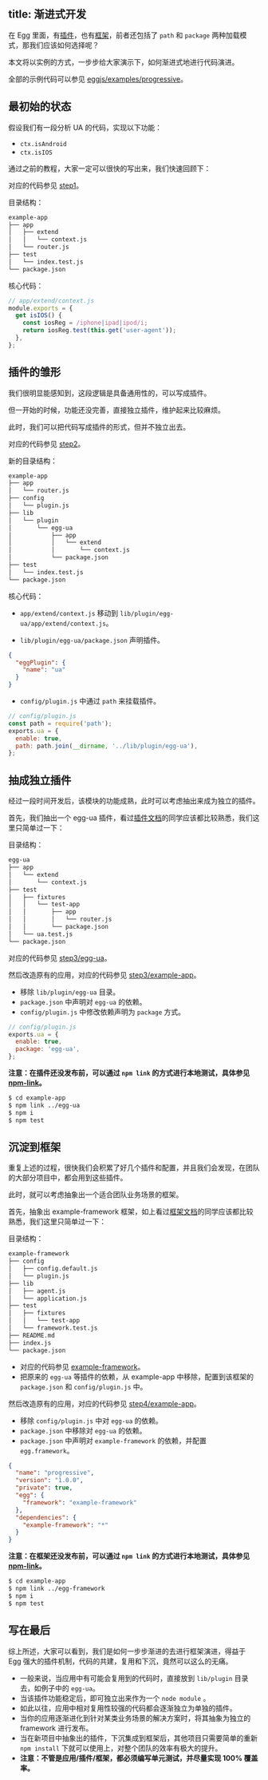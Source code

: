 title: 渐进式开发
---

在 Egg 里面，有[插件](../advanced/plugin.md)，也有[框架](../advanced/framework.md)，前者还包括了 `path` 和 `package` 两种加载模式，那我们应该如何选择呢？

本文将以实例的方式，一步步给大家演示下，如何渐进式地进行代码演进。

全部的示例代码可以参见 [eggjs/examples/progressive](https://github.com/eggjs/examples/tree/master/progressive)。

## 最初始的状态

假设我们有一段分析 UA 的代码，实现以下功能：

- `ctx.isAndroid`
- `ctx.isIOS`

通过之前的教程，大家一定可以很快的写出来，我们快速回顾下：

对应的代码参见 [step1](https://github.com/eggjs/examples/tree/master/progressive/step1)。

目录结构：

```bash
example-app
├── app
│   ├── extend
│   │   └── context.js
│   └── router.js
├── test
│   └── index.test.js
└── package.json
```

核心代码：

```js
// app/extend/context.js
module.exports = {
  get isIOS() {
    const iosReg = /iphone|ipad|ipod/i;
    return iosReg.test(this.get('user-agent'));
  },
};
```

## 插件的雏形

我们很明显能感知到，这段逻辑是具备通用性的，可以写成插件。

但一开始的时候，功能还没完善，直接独立插件，维护起来比较麻烦。

此时，我们可以把代码写成插件的形式，但并不独立出去。

对应的代码参见 [step2](https://github.com/eggjs/examples/tree/master/progressive/step2)。

新的目录结构：

```bash
example-app
├── app
│   └── router.js
├── config
│   └── plugin.js
├── lib
│   └── plugin
│       └── egg-ua
│           ├── app
│           │   └── extend
│           │       └── context.js
│           └── package.json
├── test
│   └── index.test.js
└── package.json
```

核心代码：

- `app/extend/context.js` 移动到 `lib/plugin/egg-ua/app/extend/context.js`。

- `lib/plugin/egg-ua/package.json` 声明插件。

```json
{
  "eggPlugin": {
    "name": "ua"
  }
}
```

- `config/plugin.js` 中通过 `path` 来挂载插件。

```js
// config/plugin.js
const path = require('path');
exports.ua = {
  enable: true,
  path: path.join(__dirname, '../lib/plugin/egg-ua'),
};
```

## 抽成独立插件

经过一段时间开发后，该模块的功能成熟，此时可以考虑抽出来成为独立的插件。

首先，我们抽出一个 egg-ua 插件，看过[插件文档](../advanced/plugin.md)的同学应该都比较熟悉，我们这里只简单过一下：

目录结构：

```bash
egg-ua
├── app
│   └── extend
│       └── context.js
├── test
│   ├── fixtures
│   │   └── test-app
│   │       ├── app
│   │       │   └── router.js
│   │       └── package.json
│   └── ua.test.js
└── package.json
```

对应的代码参见 [step3/egg-ua](https://github.com/eggjs/examples/tree/master/progressive/step3/egg-ua)。

然后改造原有的应用，对应的代码参见 [step3/example-app](https://github.com/eggjs/examples/tree/master/progressive/step3/example-app)。

- 移除 `lib/plugin/egg-ua` 目录。
- `package.json` 中声明对 `egg-ua` 的依赖。
- `config/plugin.js` 中修改依赖声明为 `package` 方式。

```js
// config/plugin.js
exports.ua = {
  enable: true,
  package: 'egg-ua',
};
```

**注意：在插件还没发布前，可以通过 `npm link` 的方式进行本地测试，具体参见 [npm-link](https://docs.npmjs.com/cli/link)。**

```bash
$ cd example-app
$ npm link ../egg-ua
$ npm i
$ npm test
```

## 沉淀到框架

重复上述的过程，很快我们会积累了好几个插件和配置，并且我们会发现，在团队的大部分项目中，都会用到这些插件。

此时，就可以考虑抽象出一个适合团队业务场景的框架。

首先，抽象出 example-framework 框架，如上看过[框架文档](../advanced/framework.md)的同学应该都比较熟悉，我们这里只简单过一下：

目录结构：

```bash
example-framework
├── config
│   ├── config.default.js
│   └── plugin.js
├── lib
│   ├── agent.js
│   └── application.js
├── test
│   ├── fixtures
│   │   └── test-app
│   └── framework.test.js
├── README.md
├── index.js
└── package.json
```

- 对应的代码参见 [example-framework](https://github.com/eggjs/examples/tree/master/progressive/step4/example-framework)。
- 把原来的 `egg-ua` 等插件的依赖，从 example-app 中移除，配置到该框架的 `package.json` 和 `config/plugin.js` 中。

然后改造原有的应用，对应的代码参见 [step4/example-app](https://github.com/eggjs/examples/tree/master/progressive/step4/example-app)。

- 移除 `config/plugin.js` 中对 `egg-ua` 的依赖。
- `package.json` 中移除对 `egg-ua` 的依赖。
- `package.json` 中声明对 `example-framework` 的依赖，并配置 `egg.framework`。

```json
{
  "name": "progressive",
  "version": "1.0.0",
  "private": true,
  "egg": {
    "framework": "example-framework"
  },
  "dependencies": {
    "example-framework": "*"
  }
}
```

**注意：在框架还没发布前，可以通过 `npm link` 的方式进行本地测试，具体参见 [npm-link](https://docs.npmjs.com/cli/link)。**

```bash
$ cd example-app
$ npm link ../egg-framework
$ npm i
$ npm test
```

## 写在最后

综上所述，大家可以看到，我们是如何一步步渐进的去进行框架演进，得益于 Egg 强大的插件机制，代码的共建，复用和下沉，竟然可以这么的无痛。

- 一般来说，当应用中有可能会复用到的代码时，直接放到 `lib/plugin` 目录去，如例子中的 `egg-ua`。
- 当该插件功能稳定后，即可独立出来作为一个 `node module` 。
- 如此以往，应用中相对复用性较强的代码都会逐渐独立为单独的插件。
- 当你的应用逐渐进化到针对某类业务场景的解决方案时，将其抽象为独立的 framework 进行发布。
- 当在新项目中抽象出的插件，下沉集成到框架后，其他项目只需要简单的重新 `npm install` 下就可以使用上，对整个团队的效率有极大的提升。
- **注意：不管是应用/插件/框架，都必须编写单元测试，并尽量实现 100% 覆盖率。**
